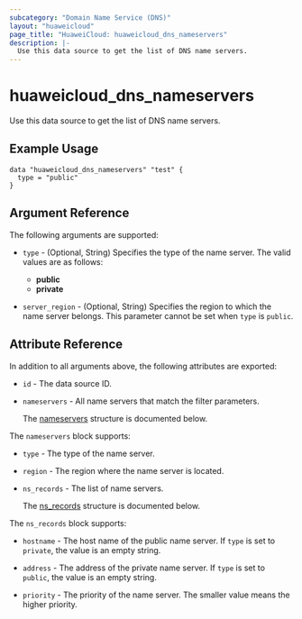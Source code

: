 ```yaml
---
subcategory: "Domain Name Service (DNS)"
layout: "huaweicloud"
page_title: "HuaweiCloud: huaweicloud_dns_nameservers"
description: |-
  Use this data source to get the list of DNS name servers.
---
```


# huaweicloud_dns_nameservers

Use this data source to get the list of DNS name servers.

## Example Usage

```hcl
data "huaweicloud_dns_nameservers" "test" {
  type = "public"
}
```

## Argument Reference

The following arguments are supported:

* `type` - (Optional, String) Specifies the type of the name server.
  The valid values are as follows:
   + **public**
   + **private**

* `server_region` - (Optional, String) Specifies the region to which the name server belongs.
  This parameter cannot be set when `type` is `public`.

## Attribute Reference

In addition to all arguments above, the following attributes are exported:

* `id` - The data source ID.

* `nameservers` - All name servers that match the filter parameters.

  The [nameservers](#nameservers_struct) structure is documented below.

<a name="nameservers_struct"></a>
The `nameservers` block supports:

* `type` - The type of the name server.

* `region` - The region where the name server is located.

* `ns_records` - The list of name servers.

  The [ns_records](#nameservers_ns_records_struct) structure is documented below.

<a name="nameservers_ns_records_struct"></a>
The `ns_records` block supports:

* `hostname` - The host name of the public name server.
  If `type` is set to `private`, the value is an empty string.

* `address` - The  address of the private name server.
  If `type` is set to `public`, the value is an empty string.

* `priority` - The priority of  the name server.
  The smaller value means the higher priority.
